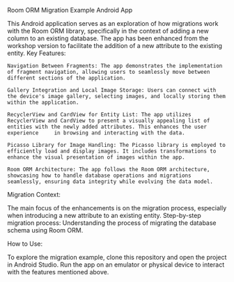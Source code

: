 Room ORM Migration Example Android App

This Android application serves as an exploration of how migrations work with the Room ORM library, specifically in the context of adding a new column to an existing database. The app has been enhanced from the workshop version to facilitate the addition of a new attribute to the existing entity.
Key Features:

    Navigation Between Fragments: The app demonstrates the implementation of fragment navigation, allowing users to seamlessly move between different sections of the application.

    Gallery Integration and Local Image Storage: Users can connect with the device's image gallery, selecting images, and locally storing them within the application.

    RecyclerView and CardView for Entity List: The app utilizes RecyclerView and CardView to present a visually appealing list of entities with the newly added attributes. This enhances the user experience     in browsing and interacting with the data.

    Picasso Library for Image Handling: The Picasso library is employed to efficiently load and display images. It includes transformations to enhance the visual presentation of images within the app.

    Room ORM Architecture: The app follows the Room ORM architecture, showcasing how to handle database operations and migrations seamlessly, ensuring data integrity while evolving the data model.

Migration Context:

The main focus of the enhancements is on the migration process, especially when introducing a new attribute to an existing entity. Step-by-step migration process: Understanding the process of migrating the database schema using Room ORM.


How to Use:

To explore the migration example, clone this repository and open the project in Android Studio. Run the app on an emulator or physical device to interact with the features mentioned above.
